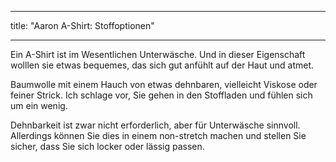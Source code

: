 - - -
title: "Aaron A-Shirt: Stoffoptionen"
- - -

Ein A-Shirt ist im Wesentlichen Unterwäsche. Und in dieser Eigenschaft wolllen sie etwas bequemes, das sich gut anfühlt auf der Haut und atmet.

Baumwolle mit einem Hauch von etwas dehnbaren, vielleicht Viskose oder feiner Strick. Ich schlage vor, Sie gehen in den Stoffladen und fühlen sich um ein wenig.

<Note>

Dehnbarkeit ist zwar nicht erforderlich, aber für Unterwäsche sinnvoll. Allerdings können Sie dies in einem non-stretch machen und stellen Sie sicher, dass Sie sich locker oder lässig passen.

</Note>
